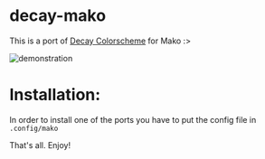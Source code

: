 # decay-mako
This is a port of [Decay Colorscheme](https://github.com/decaycs) for Mako :>

![demonstration](./misc/demonstration.png)

# Installation:
In order to install one of the ports you have to put the config file in `.config/mako`

That's all. Enjoy!
